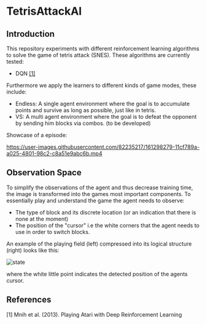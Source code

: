 # TetrisAttackAI

## Introduction

This repository experiments with different reinforcement learning algorithms to solve the game of tetris attack (SNES).
These algorithms are currently tested:

- DQN [[1]](#1)

Furthermore we apply the learners to different kinds of game modes, these include:

- Endless: A single agent environment where the goal is to accumulate points and survive as long as possible, just like in tetris.
- VS: A multi agent environment where the goal is to defeat the opponent by sending him blocks via combos. (to be developed)

Showcase of a episode:

https://user-images.githubusercontent.com/82235217/161298279-11cf789a-a025-4801-98c2-c8a51e9abc6b.mp4

## Observation Space

To simplify the observations of the agent and thus decrease training time, the image is transformed into the games most important components. To essentially play and understand the game the agent needs to observe:

- The type of block and its discrete location (or an indication that there is none at the moment)
- The position of the "cursor" i.e the white corners that the agent needs to use in order to switch blocks.

An example of the playing field (left) compressed into its logical structure (right) looks like this:

![state](https://user-images.githubusercontent.com/82235217/161408706-c167b8aa-5c36-45db-b6c5-680df2693bf6.jpeg)

where the white little point indicates the detected position of the agents cursor.


## References
<a id="1">[1]</a> 
Mnih et al. (2013). 
Playing Atari with Deep Reinforcement Learning

